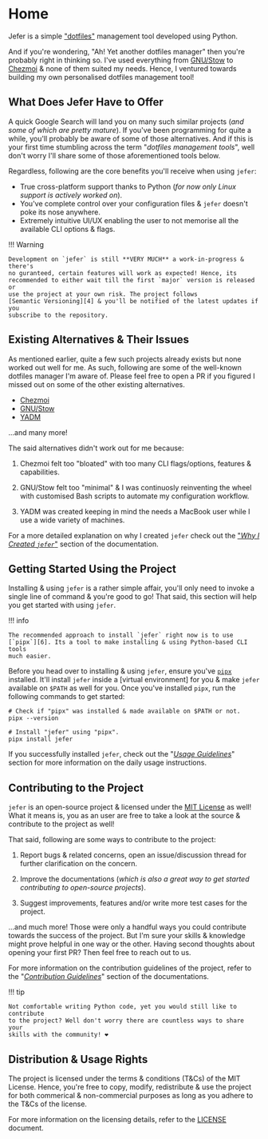 # Home

Jefer is a simple ["dotfiles"](1) management tool developed using Python.

And if you're wondering, "Ah! Yet another dotfiles manager" then you're
probably right in thinking so. I've used everything from [GNU/Stow][2] to
[Chezmoi][3] & none of them suited my needs. Hence, I ventured towards building
my own personalised dotfiles management tool!

## What Does Jefer Have to Offer

A quick Google Search will land you on many such similar projects (_and some of
which are pretty mature_). If you've been programming for quite a while, you'll
probably be aware of some of those alternatives. And if this is your first time
stumbling across the term "_dotfiles management tools_", well don't worry I'll
share some of those aforementioned tools below.

Regardless, following are the core benefits you'll receive when using `jefer`:

- True cross-platform support thanks to Python (_for now only Linux support is
  actively worked on_).
- You've complete control over your configuration files & `jefer` doesn't poke
  its nose anywhere.
- Extremely intuitive UI/UX enabling the user to not memorise all the available
  CLI options & flags.

!!! Warning
    
    Development on `jefer` is still **VERY MUCH** a work-in-progress & there's
    no guranteed, certain features will work as expected! Hence, its
    recommended to either wait till the first `major` version is released or
    use the project at your own risk. The project follows
    [Semantic Versioning][4] & you'll be notified of the latest updates if you
    subscribe to the repository.

## Existing Alternatives & Their Issues

As mentioned earlier, quite a few such projects already exists but none worked
out well for me. As such, following are some of the well-known dotfiles manager
I'm aware of. Please feel free to open a PR if you figured I missed out on
some of the other existing alternatives.

- [Chezmoi][3]
- [GNU/Stow][2]
- [YADM][7]

...and many more!

The said alternatives didn't work out for me because:

1. Chezmoi felt too "bloated" with too many CLI flags/options, features &
   capabilities.

2. GNU/Stow felt too "minimal" & I was continuosly reinventing the wheel with
   customised Bash scripts to automate my configuration workflow.

3. YADM was created keeping in mind the needs a MacBook user while I use a wide
   variety of machines.

For a more detailed explanation on why I created `jefer` check out the ["_Why I
Created `jefer`_"][8] section of the documentation.

## Getting Started Using the Project

Installing & using `jefer` is a rather simple affair, you'll only need to
invoke a single line of command & you're good to go! That said, this section
will help you get started with using `jefer`.

!!! info

    The recommended approach to install `jefer` right now is to use
    [`pipx`][6]. Its a tool to make installing & using Python-based CLI tools
    much easier.

Before you head over to installing & using `jefer`, ensure you've [`pipx`][6]
installed. It'll install `jefer` inside a [virtual environment] for you & make
`jefer` available on `$PATH` as well for you. Once you've installed `pipx`, run
the following commands to get started:

```shell
# Check if "pipx" was installed & made available on $PATH or not.
pipx --version

# Install "jefer" using "pipx".
pipx install jefer
```

If you successfully installed `jefer`, check out the "[_Usage Guidelines_][10]"
section for more information on the daily usage instructions.

## Contributing to the Project

`jefer` is an open-source project & licensed under the [MIT License][5] as
well! What it means is, you as an user are free to take a look at the source &
contribute to the project as well!

That said, following are some ways to contribute to the project:

1. Report bugs & related concerns, open an issue/discussion thread for further
   clarification on the concern.

2. Improve the documentations (_which is also a great way to get started
   contributing to open-source projects_).

3. Suggest improvements, features and/or write more test cases for the project.

...and much more! Those were only a handful ways you could contribute towards
the success of the project. But I'm sure your skills & knowledge might prove
helpful in one way or the other. Having second thoughts about opening your
first PR? Then feel free to reach out to us.

For more information on the contribution guidelines of the project, refer to
the "[_Contribution Guidelines_][9]" section of the documentations.

!!! tip
    
    Not comfortable writing Python code, yet you would still like to contribute
    to the project? Well don't worry there are countless ways to share your
    skills with the community! ❤️

## Distribution & Usage Rights

The project is licensed under the terms & conditions (T&Cs) of the MIT License.
Hence, you're free to copy, modify, redistribute & use the project for both
commerical & non-commercial purposes as long as you adhere to the T&Cs of the
license.

For more information on the licensing details, refer to the [LICENSE][5]
document.

<!-- Reference Links -->
[1]: https://dotfiles.github.io
[2]: https://www.gnu.org/software/stow
[3]: https://chezmoi.io
[4]: https://semver.org
[5]: ../license
[6]: https://pypa.github.io/pipx
[7]: https://yadm.io
[8]: ../about/why-was-jefer-created
[9]: ./contributing-to-the-project
[10]: ./usage-guidelines
